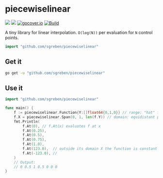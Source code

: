 # piecewiselinear

[![](https://godoc.org/github.com/sgreben/piecewiselinear?status.svg)](http://godoc.org/github.com/sgreben/piecewiselinear) [![](https://goreportcard.com/badge/github.com/sgreben/piecewiselinear/goreportcard)](https://goreportcard.com/report/github.com/sgreben/piecewiselinear) [![gocover.io](https://gocover.io/_badge/github.com/sgreben/piecewiselinear)](https://gocover.io/github.com/sgreben/piecewiselinear) [![Build](https://github.com/sgreben/piecewiselinear/workflows/Build/badge.svg)](https://github.com/sgreben/piecewiselinear/actions?query=workflow%3ABuild)

A tiny library for linear interpolation. `O(log(N))` per evaluation for `N` control points.

```go
import "github.com/sgreben/piecewiselinear"
```

## Get it

```sh
go get -u "github.com/sgreben/piecewiselinear"
```

## Use it

```go
import "github.com/sgreben/piecewiselinear"

func main() {
    f := piecewiselinear.Function{Y:[]float64{0,1,0}} // range: "hat" function
    f.X = piecewiselinear.Span(0, 1, len(f.Y)) // domain: equidistant points along X axis
    fmt.Println(
		f.At(0), // f.At(x) evaluates f at x
		f.At(0.25),
		f.At(0.5),
		f.At(0.75),
		f.At(1.0),
		f.At(123.0),  // outside its domain X the function is constant 0
		f.At(-123.0), //
	)
    // Output:
    // 0 0.5 1 0.5 0 0 0
}
```
